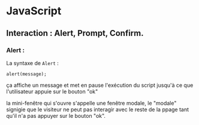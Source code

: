 # JavaScript

## Interaction : Alert, Prompt, Confirm.

### Alert : 

La syntaxe de `Alert` :
```
alert(message);
```

ça affiche un message et met en pause l'exécution du script jusqu'à ce que l'utilisateur appuie sur le bouton "ok"

la mini-fenêtre qui s'ouvre s'appelle une fenêtre modale, le "modale" signigie que le visiteur ne peut pas interagir avec le reste de la ppage
tant qu'il n'a pas appuyer sur le bouton "ok".





